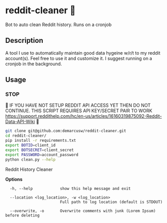 # reddit-cleaner 🧹

Bot to auto clean Reddit history. Runs on a cronjob

## Description

A tool I use to automatically maintain good data hygeine w/r/t to my reddit account(s). Feel free to use it and customize it. I suggest running on a cronjob in the background.

## Usage

### STOP

🚨 IF YOU HAVE NOT SETUP REDDIT API ACCESS YET THEN DO NOT CONTINUE. THIS SCRIPT REQUIRES API KEY/SECRET PAIR TO WORK <https://support.reddithelp.com/hc/en-us/articles/16160319875092-Reddit-Data-API-Wiki> 🚨

```bash
git clone git@github.com:demarcusw/reddit-cleaner.git
cd reddit-cleaner/
pip install -r requirements.txt
export BOTID=client_id
export BOTSECRET=client_secret
export PASSWORD=account_password
python clean.py --help
```

Reddit History Cleaner

**Options**

```
  -h, --help            show this help message and exit

  --location <log_location>, -w <log_location>
                        Full path to log location (default is STDOUT)

  --overwrite, -o       Overwrite comments with junk (Lorem Ipsum) before deleting
```
